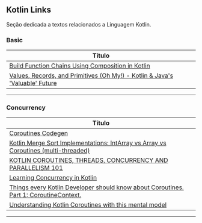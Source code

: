 ## Kotlin Links

Seção dedicada a textos relacionados a Linguagem Kotlin.


### Basic

|**Título** |
|---|
|[Build Function Chains Using Composition in Kotlin]|
|[Values, Records, and Primitives (Oh My!) - Kotlin & Java's 'Valuable' Future]|
------------

### Concurrency

|**Título** |
|---|
|[Coroutines Codegen]|
|[Kotlin Merge Sort Implementations: IntArray vs Array<Int> vs Coroutines (multi-threaded)]|
|[KOTLIN COROUTINES, THREADS, CONCURRENCY AND PARALLELISM 101]|
|[Learning Concurrency in Kotlin]|
|[Things every Kotlin Developer should know about Coroutines. Part 1: CoroutineContext.]|
|[Understanding Kotlin Coroutines with this mental model]|
------------


[comment]: # (Basic)
[Build Function Chains Using Composition in Kotlin]: <https://siddroid.com/post/kotlin/build-function-chains-using-composition-in-kotlin/>
[Values, Records, and Primitives (Oh My!) - Kotlin & Java's 'Valuable' Future]: <https://realjenius.com/2021/05/09/value-classes/>



[comment]: # (Concurrency)
[Coroutines Codegen]: <https://github.com/JetBrains/kotlin/blob/master/compiler/backend/src/org/jetbrains/kotlin/codegen/coroutines/coroutines-codegen.md>
[Kotlin Merge Sort Implementations: IntArray vs Array<Int> vs Coroutines (multi-threaded)]: <https://gist.github.com/max333/01dc267dd62f713c152f1f16ffc6e2f6>
[KOTLIN COROUTINES, THREADS, CONCURRENCY AND PARALLELISM 101]: <https://www.strv.com/blog/kotlin-coroutines-engineering-android>
[Learning Concurrency in Kotlin]: <https://subscription.packtpub.com/book/application_development/9781788627160>
[Things every Kotlin Developer should know about Coroutines. Part 1: CoroutineContext.]: <https://maxkim.eu/things-every-kotlin-developer-should-know-about-coroutines-part-1-coroutinecontext>
[Understanding Kotlin Coroutines with this mental model]: <https://www.lukaslechner.com/understanding-kotlin-coroutines-with-this-mental-model/>


